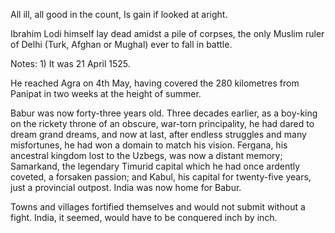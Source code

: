 All ill, all good in the count, Is gain if looked at aright.


Ibrahim Lodi himself lay dead amidst a pile of corpses, the only Muslim ruler of Delhi (Turk, Afghan or Mughal) ever to fall in battle.

Notes: 1) It was 21 April 1525. 


He reached Agra on 4th May, having covered the 280 kilometres from Panipat in two weeks at the height of summer.


Babur was now forty-three years old. Three decades earlier, as a boy-king on the rickety throne of an obscure, war-torn principality, he had dared to dream grand dreams, and now at last, after endless struggles and many misfortunes, he had won a domain to match his vision. Fergana, his ancestral kingdom lost to the Uzbegs, was now a distant memory; Samarkand, the legendary Timurid capital which he had once ardently coveted, a forsaken passion; and Kabul, his capital for twenty-five years, just a provincial outpost. India was now home for Babur.


Towns and villages fortified themselves and would not submit without a fight. India, it seemed, would have to be conquered inch by inch.


